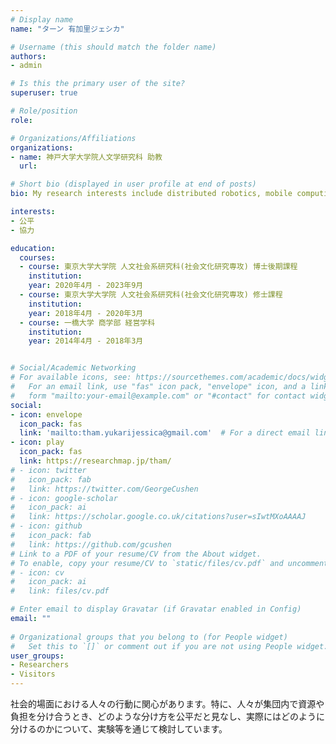 ```yaml
---
# Display name
name: "ターン 有加里ジェシカ"

# Username (this should match the folder name)
authors:
- admin

# Is this the primary user of the site?
superuser: true

# Role/position
role: 

# Organizations/Affiliations
organizations:
- name: 神戸大学大学院人文学研究科 助教
  url: 

# Short bio (displayed in user profile at end of posts)
bio: My research interests include distributed robotics, mobile computing and programmable matter.

interests:
- 公平
- 協力

education:
  courses:
  - course: 東京大学大学院 人文社会系研究科(社会文化研究専攻) 博士後期課程
    institution: 
    year: 2020年4月 - 2023年9月
  - course: 東京大学大学院 人文社会系研究科(社会文化研究専攻) 修士課程
    institution: 
    year: 2018年4月 - 2020年3月
  - course: 一橋大学 商学部 経営学科
    institution: 
    year: 2014年4月 - 2018年3月


# Social/Academic Networking
# For available icons, see: https://sourcethemes.com/academic/docs/widgets/#icons
#   For an email link, use "fas" icon pack, "envelope" icon, and a link in the
#   form "mailto:your-email@example.com" or "#contact" for contact widget.
social:
- icon: envelope
  icon_pack: fas
  link: 'mailto:tham.yukarijessica@gmail.com'  # For a direct email link, use "mailto:test@example.org".
- icon: play
  icon_pack: fas
  link: https://researchmap.jp/tham/
# - icon: twitter
#   icon_pack: fab
#   link: https://twitter.com/GeorgeCushen
# - icon: google-scholar
#   icon_pack: ai
#   link: https://scholar.google.co.uk/citations?user=sIwtMXoAAAAJ
# - icon: github
#   icon_pack: fab
#   link: https://github.com/gcushen
# Link to a PDF of your resume/CV from the About widget.
# To enable, copy your resume/CV to `static/files/cv.pdf` and uncomment the lines below.  
# - icon: cv
#   icon_pack: ai
#   link: files/cv.pdf

# Enter email to display Gravatar (if Gravatar enabled in Config)
email: ""
  
# Organizational groups that you belong to (for People widget)
#   Set this to `[]` or comment out if you are not using People widget.  
user_groups:
- Researchers
- Visitors
---
```


社会的場面における人々の行動に関心があります。特に、人々が集団内で資源や負担を分け合うとき、どのような分け方を公平だと見なし、実際にはどのように分けるのかについて、実験等を通じて検討しています。